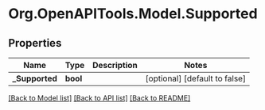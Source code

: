 
# Org.OpenAPITools.Model.Supported

## Properties

Name | Type | Description | Notes
------------ | ------------- | ------------- | -------------
**_Supported** | **bool** |  | [optional] [default to false]

[[Back to Model list]](../README.md#documentation-for-models)
[[Back to API list]](../README.md#documentation-for-api-endpoints)
[[Back to README]](../README.md)

